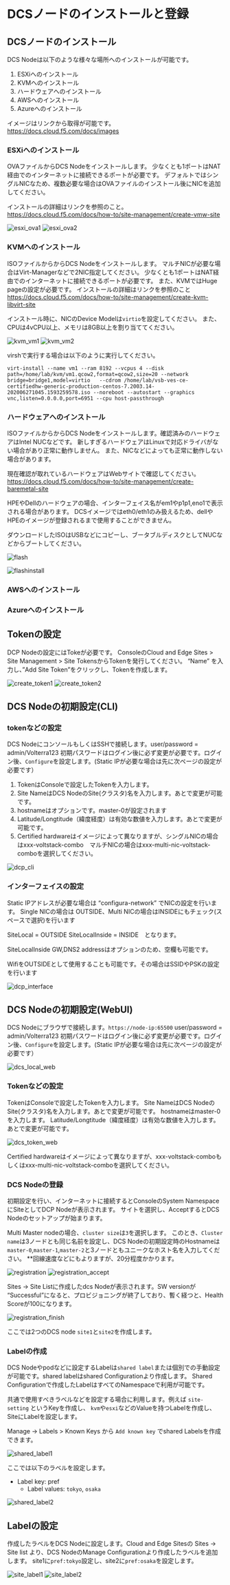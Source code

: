 # DCSノードのインストールと登録

## DCSノードのインストール

DCS Nodeは以下のような様々な場所へのインストールが可能です。

1. ESXiへのインストール
2. KVMへのインストール
3. ハードウェアへのインストール
4. AWSへのインストール
5. Azureへのインストール

イメージはリンクから取得が可能です。<https://docs.cloud.f5.com/docs/images>

### ESXiへのインストール

OVAファイルからDCS Nodeをインストールします。
少なくとも1ポートはNAT経由でのインターネットに接続できるポートが必要です。
デフォルトではシングルNICなため、複数必要な場合はOVAファイルのインストール後にNICを追加してください。

インストールの詳細はリンクを参照のこと。<https://docs.cloud.f5.com/docs/how-to/site-management/create-vmw-site>

![esxi_ova1](./pics/esxi_ova1.png)
![esxi_ova2](./pics/esxi_ova2.png)

### KVMへのインストール

ISOファイルからからDCS Nodeをインストールします。
マルチNICが必要な場合はVirt-Managerなどで2NIC指定してください。
少なくとも1ポートはNAT経由でのインターネットに接続できるポートが必要です。
また、KVMではHuge pageの設定が必要です。
インストールの詳細はリンクを参照のこと <https://docs.cloud.f5.com/docs/how-to/site-management/create-kvm-libvirt-site>

インストール時に、NICのDevice Modelは`virtio`を設定してください。
また、CPUは4vCPU以上、メモリは8GB以上を割り当ててください。

![kvm_vm1](./pics/kvm_vm1.png)
![kvm_vm2](./pics/kvm_vm2.png)

virshで実行する場合は以下のように実行してください。

```virt-install --name vm1 --ram 8192 --vcpus 4 --disk path=/home/lab/kvm/vm1.qcow2,format=qcow2,size=20 --network bridge=bridge1,model=virtio   --cdrom /home/lab/vsb-ves-ce-certifiedhw-generic-production-centos-7.2003.14-202006271045.1593259578.iso --noreboot --autostart --graphics vnc,listen=0.0.0.0,port=6951 --cpu host-passthrough```

### ハードウェアへのインストール

ISOファイルからからDCS Nodeをインストールします。確認済みのハードウェアはIntel NUCなどです。
新しすぎるハードウェアはLinuxで対応ドライバがない場合があり正常に動作しません。
また、NICなどによっても正常に動作しない場合があります。

現在確認が取れているハードウェアはWebサイトで確認してください。
<https://docs.cloud.f5.com/docs/how-to/site-management/create-baremetal-site>

HPEやDellのハードウェアの場合、インターフェイス名がem1やp1p1,eno1で表示される場合があります。
DCSイメージではeth0/eth1のみ扱えるため、dellやHPEのイメージが登録されるまで使用することができません。

ダウンロードしたISOはUSBなどにコピーし、ブータブルディスクとしてNUCなどからブートしてください。

![flash](./pics/flash.png)

![flashinstall](./pics/flashinstall.png)

### AWSへのインストール

### Azureへのインストール

## Tokenの設定

DCP Nodeの設定にはTokeが必要です。
ConsoleのCloud and Edge Sites > Site Management > Site TokensからTokenを発行してください。
“Name” を入力し、”Add Site Token”をクリックし、Tokenを作成します。

![create_token1](./pics/create_token1.png)
![create_token2](./pics/create_token2.png)

## DCS Nodeの初期設定(CLI)

### tokenなどの設定

DCS NodeにコンソールもしくはSSHで接続します。user/password = admin/Volterra123
初期パスワードはログイン後に必ず変更が必要です。ログイン後、`Configure`を設定します。(Static IPが必要な場合は先に次ページの設定が必要です）

1. TokenはConsoleで設定したTokenを入力します。
2. Site NameはDCS NodeのSite(クラスタ)名を入力します。あとで変更が可能です。
3. hostnameはオプションです。master-0が設定されます
4. Latitude/Longtitude（緯度経度）は有効な数値を入力します。あとで変更が可能です。
5. Certified hardwareはイメージによって異なりますが、シングルNICの場合はxxx-voltstack-combo　マルチNICの場合はxxx-multi-nic-voltstack-comboを選択してください。

![dcp_cli](./pics/dcs_cli.png)

### インターフェイスの設定

Static IPアドレスが必要な場合は “configura-network” でNICの設定を行います。
Single NICの場合は OUTSIDE、Multi NICの場合はINSIDEにもチェック(スペースで選択)を行います

SiteLocal = OUTSIDE
SiteLocalInside = INSIDE　となります。

SiteLocalInside GW,DNS2 addressはオプションのため、空欄も可能です。

WifiをOUTSIDEとして使用することも可能です。その場合はSSIDやPSKの設定を行います

![dcp_interface](./pics/dcp_interface.png)

## DCS Nodeの初期設定(WebUI)

DCS Nodeにブラウザで接続します。`https://node-ip:65500` user/password = admin/Volterra123
初期パスワードはログイン後に必ず変更が必要です。ログイン後、`Configure`を設定します。(Static IPが必要な場合は先に次ページの設定が必要です）

![dcs_local_web](./pics/dcs_local_web.png)

### Tokenなどの設定

TokenはConsoleで設定したTokenを入力します。
Site NameはDCS NodeのSite(クラスタ)名を入力します。あとで変更が可能です。
hostnameはmaster-0を入力します。
Latitude/Longtitude（緯度経度）は有効な数値を入力します。あとで変更が可能です。

![dcs_token_web](./pics/dcs_token_web.png)

Certified hardwareはイメージによって異なりますが、xxx-voltstack-comboもしくはxxx-multi-nic-voltstack-comboを選択してください。

### DCS Nodeの登録

初期設定を行い、インターネットに接続するとConsoleのSystem NamespaceにSiteとしてDCP Nodeが表示されます。
サイトを選択し、AcceptするとDCS Nodeのセットアップが始まります。

Multi Master nodeの場合、`cluster size`は`3`を選択します。
このとき、`Cluster name`は3ノードとも同じ名前を設定し、DCS Nodeの初期設定時のHostnameは `master-0`,`master-1`,`master-2`と3ノードともユニークなホスト名を入力してください。
**回線速度などにもよりますが、20分程度かかります。

![registration](./pics/registration.png)
![registration_accept](./pics/registration_accept.png)

Sites -> Site Listに作成したdcs Nodeが表示されます。SW versionが “Successful”になると、プロビジョニングが終了しており、暫く経つと、Health Scoreが100になります。

![registration_finish](./pics/registration_finish.png)

ここでは2つのDCS node `site1`と`site2`を作成します。

### Labelの作成

DCS Nodeやpodなどに設定するLabelは`shared label`または個別での手動設定が可能です。shared labelはshared Configurationより作成します。
Shared Configurationで作成したLabelはすべてのNamespaceで利用が可能です。

共通で使用すべきラベルなどを設定する場合に利用します。例えば `site-setting` というKeyを作成し、 `kvm`や`esxi`などのValueを持つLabelを作成し、SiteにLabelを設定します。

Manage -> Labels > Known Keys から `Add known key` でshared Labelsを作成できます。

![shared_label1](./pics/shared_label1.png)

ここでは以下のラベルを設定します。

- Label key: pref
  - Label values: `tokyo`, `osaka`

![shared_label2](./pics/shared_label2.png)

## Labelの設定

作成したラベルをDCS Nodeに設定します。Cloud and Edge Sitesの Sites -> Site list より、DCS NodeのManage Configurationより作成したラベルを追加します。
site1に`pref:tokyo`設定し、site2に`pref:osaka`を設定します。

![site_label1](./pics/site_labels1.png)
![site_label2](./pics/site_labels2.png)
